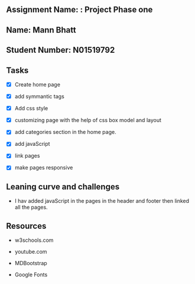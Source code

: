 ## Assignment Name: : Project Phase one



## Name: Mann Bhatt



## Student Number: N01519792



## Tasks



- [x] Create home page

- [x] add symmantic tags

- [x] Add css style

- [x] customizing page with the help of css box model and layout

- [x] add categories section in the home page.

- [x] add javaScript

- [x] link pages

- [x] make pages responsive



## Leaning curve and challenges



- I hav added javaScript in the pages in the header and footer then linked all the pages.




## Resources



- w3schools.com

- youtube.com

- MDBootstrap

- Google Fonts

